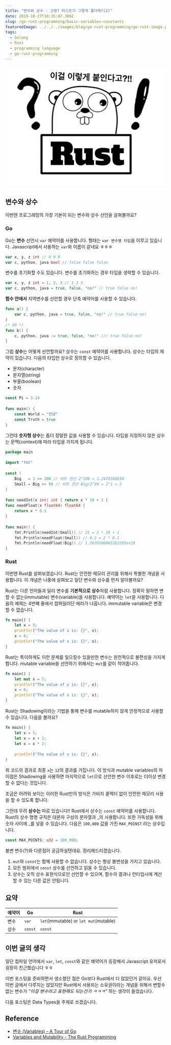 ```yaml
---
title: "변수와 상수 - 고랭? 러스트가 그렇게 좋다며?(2)"
date: 2019-10-27T10:35:07.306Z
slug: /go-rust-programming/basic-variables-constants
featuredImage: ../../../images/blog/go-rust-programming/go-rust-image.png
tags:
  - Golang
  - Rust
  - programming language
  - go-rust-programming
---
```


![Golang과 Rust](../../../images/blog/go-rust-programming/go-rust-image.png)

## 변수와 상수

이번엔 프로그래밍의 가장 기본이 되는 변수와 상수 선언을 살펴볼까요?

### Go

Go는 **변수** 선언시 `var` 예약어를 사용합니다. 형태는 `var 변수명 타입`을 이루고 있습니다. Javascript에서 사용하는 `var`와 이름이 같네요 ㅎㅎㅎ

```go
var x, y, z int // 0 0 0
var c, python, java bool // false false false
```

변수를 초기화할 수도 있습니다. 변수를 초기화하는 경우 타입을 생략할 수 있습니다.

```go
var x, y, z int = 1, 2, 3 // 1 2 3
var c, python, java = true, false, "no!" // true false no!
```

**함수 안에서** 지역변수를 선언할 경우 단축 예약어를 사용할 수 있습니다.

```go
func a() {
    var c, python, java = true, false, "no!" // true false no!
}
/* OR */
func b() {
    c, python, java := true, false, "no!" /// true false no!
}
```

그럼 **상수**는 어떻게 선언할까요? 상수는 `const` 예약어를 사용합니다. 상수는 타입의 제약이 있습니다. 다음의 타입만 상수로 정의할 수 있습니다.

- 문자(character)
- 문자열(string)
- 부울(boolean)
- 숫자

```go
const Pi = 3.14

func main() {
    const World = "안녕"
    const Truth = true
}
```

그런데 **숫자형 상수**는 좀더 정말한 값을 사용할 수 있습니다. 타입을 지정하지 않은 상수는 문맥(context)에 따라 타입을 가지게 됩니다.

```go
package main

import "fmt"

const (
    Big   = 1 << 100 // 비트 연산 2^100 = 1.2676506E30
    Small = Big >> 99 // 비트 연산 Big/2^99 = 2^1 = 2
)

func needInt(x int) int { return x * 10 + 1 }
func needFloat(x float64) float64 {
    return x * 0.1
}

func main() {
    fmt.Println(needInt(Small)) // 21 = 2 * 10 + 1
    fmt.Println(needFloat(Small)) // 0.2 = 2 * 0.1
    fmt.Println(needFloat(Big)) // 1.2676506002282295e+29
}
```

### Rust

이번엔 Rust를 살펴보겠습니다. Rust는 안전한 메모리 관리를 위해서 특별한 개념을 사용합니다. 이 개념은 나중에 살펴보고 일단 변수와 상수를 먼저 알아볼까요?

Rust는 다른 언어들과 달리 변수를 **기본적으로 상수**처럼 사용합니다. 정확히 말하면 변할 수 없는(immutable) 변수(variable)을 사용합니다. 예약어는 `let`을 사용합니다. 다음의 예제는 4번째 줄에서 컴파일러단 에러가 나옵니다. immutable variable은 변경할 수 없습니다.

```rust
fn main() {
    let x = 5;
    println!("The value of x is: {}", x);
    x = 6;
    println!("The value of x is: {}", x);
}
```

Rust는 특이하게도 이런 문제를 일으킬수 있을만한 변수는 원천적으로 불편성을 가지게 합니다. mutable variable을 선언하기 위해서는 `mut`를 같이 적어줍니다.

```rust
fn main() {
    let mut x = 5;
    println!("The value of x is: {}", x);
    x = 6;
    println!("The value of x is: {}", x);
}
```

Rust는 Shadowing이라는 기법을 통해 변수를 mutable하지 않게 안정적으로 사용할 수 있습니다. 다음을 볼까요?

```rust
fn main() {
    let x = 5;
    let x = x + 1;
    let x = x * 2;

    println!("The value of x is: {}", x);
}
```

위 코드의 결과로 최종 `x`는 `12`의 결과를 가집니다. 이 방식과 mutable variables의 차이점은 Shadowing을 사용하면 마지막으로 `let`으로 선언한 변수 이후로는 더이상 변경 할 수 없다는 것입니다.

조금은 어려워 보이는 이러한 Rust만의 방식은 가비지 콜렉터 없이 안전한 메모리 사용을 할 수 있도록 합니다.

그런데 무려 **상수는** 따로 있습니다!! Rust에서 상수는 `const` 예약어를 사용합니다. Rust의 상수 명명 규칙은 대문자 구성의 문자열과 \_의 사용합니다. 또한 가독성을 위해 숫자 사이에 \_를 넣을 수 있습니다. 다음은 `100,000` 값을 가진 `MAX_POINST` 라는 상수입니다.

```rust
const MAX_POINTS: u32 = 100_000;
```

불변 변수(?)와 다른점이 궁금하실텐데요. 정리해드리겠습니다.

1. `mut`와 `const`는 함께 사용할 수 없습니다. 상수는 항상 불변성을 가지고 있습니다.
1. 모든 범위에서 `const` 상수를 선언하고 읽을 수 있습니다.
1. 상수는 오직 상수 표현식으로만 선언할 수 있으며, 함수의 결과나 런타임시에 계산할 수 있는 다른 값은 안됩니다.

## 요약

| 예약어 | Go      | Rust                                   |
| ------ | ------- | -------------------------------------- |
| 변수   | `var`   | `let`(immutable) or `let mut`(mutable) |
| 상수   | `const` | `const`                                |

## 이번 글의 생각

일단 컴파일 언어에서 `var`, `let`, `const`와 같은 예약어가 등장해서 Javascript 유저로서 굉장히 친근했습니다 ㅎㅎ

이번 포스팅을 준비하면서 생소했던 점은 Go보다 Rust에서 더 많았던거 같아요. 우선 이번 글에서 다루지는 않았지만 Rust에서 사용되는 소유권이라는 개념을 위해서 변할수 없는 변수가 _"이걸 변수라고 표현해도 되는건가 ㅋㅋㅋ"_ 하는 생각이 들었습니다.

다음 포스팅은 Data Types을 주제로 쓰겠습니다.

## Reference

- [변수 (Variables) - A Tour of Go](https://go-tour-kr.appspot.com/#11)
- [Variables and Mutability - The Rust Programming](https://doc.rust-lang.org/book/ch03-01-variables-and-mutability.html)
